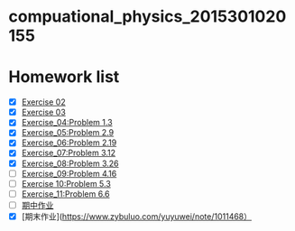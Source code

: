 # compuational_physics_2015301020155
# Homework list
- [x] [Exercise 02](https://github.com/yuyuwei/compuational_physics_2015301020155/blob/master/Exercise_02)
- [x] [Exercise 03](https://github.com/yuyuwei/compuational_physics_2015301020155/blob/master/homework%203.py)
- [x] [Exercise_04:Problem 1.3](https://www.zybuluo.com/yuyuwei/note/1011242)
- [x] [Exercise_05:Problem 2.9](https://www.zybuluo.com/yuyuwei/note/1011425)
- [x] [Exercise_06:Problem 2.19](https://www.zybuluo.com/yuyuwei/note/922437)
- [x] [Exercise_07:Problem 3.12](https://www.zybuluo.com/yuyuwei/note/1011464)
- [x] [Exercise_08:Problem 3.26](https://www.zybuluo.com/yuyuwei/note/1011465)
- [ ] [Exercise_09:Problem 4.16](https://github.com/yuyuwei/compuational_physics_2015301020155/blob/master/Exercise_11:Chapter%204%20problem%204.11:The%20percession%20of%20Mercury)
- [ ] [Exercise 10:Problem 5.3](https://github.com/yuyuwei/compuational_physics_2015301020155/blob/master/Exercise_12:Chapter%204%20problem%204.18:The%20Kirkwood%20Gap)
- [ ] [Exercise_11:Problem 6.6](https://github.com/yuyuwei/compuational_physics_2015301020155/blob/master/Exercise_13:Chapter%205%20problem%205.7:The%20Jacobi%20method%20v.s.%20The%20SOR%20algorithm)
- [ ] [期中作业](https://github.com/yuyuwei/compuational_physics_2015301020155/blob/master/Exercise_14:Chapter%206%20problem%206.15:The%20realistic%20string%20problem)
- [x] [期末作业](https://www.zybuluo.com/yuyuwei/note/1011468）
